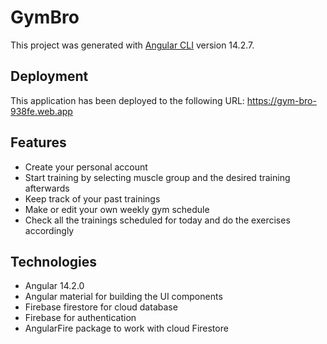 # GymBro

This project was generated with [Angular CLI](https://github.com/angular/angular-cli) version 14.2.7.

## Deployment
This application has been deployed to the following URL: https://gym-bro-938fe.web.app 

## Features

- Create your personal account
- Start training by selecting muscle group and the desired training afterwards
- Keep track of your past trainings
- Make or edit your own weekly gym schedule
- Check all the trainings scheduled for today and do the exercises accordingly

## Technologies
- Angular 14.2.0
- Angular material for building the UI components
- Firebase firestore for cloud database
- Firebase for authentication
- AngularFire package to work with cloud Firestore
